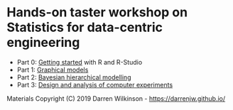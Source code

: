 # Hands-on taster workshop on Statistics for data-centric engineering

* Part 0: [Getting started](GettingStarted.md) with R and R-Studio
* Part 1: [Graphical models](GraphicalModels/)
* Part 2: [Bayesian hierarchical modelling](BayesianModelling/)
* Part 3: [Design and analysis of computer experiments](ComputerModels/)

Materials Copyright (C) 2019 Darren Wilkinson - https://darrenjw.github.io/

